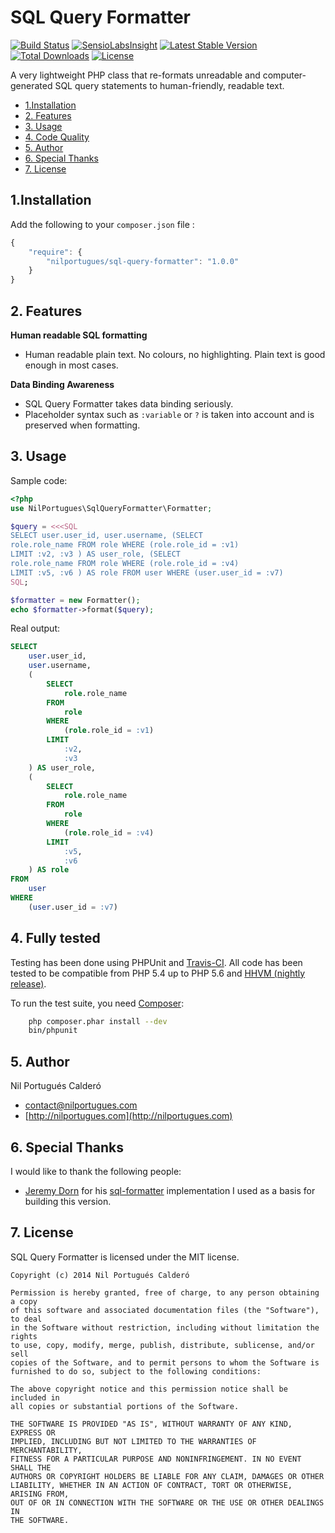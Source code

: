 SQL Query Formatter
=================

[![Build Status](https://travis-ci.org/nilportugues/sql-query-formatter.png)](https://travis-ci.org/nilportugues/sql-query-formatter) [![SensioLabsInsight](https://insight.sensiolabs.com/projects/a57aa8f3-bbe1-43a5-941e-689d8435ab20/mini.png)](https://insight.sensiolabs.com/projects/a57aa8f3-bbe1-43a5-941e-689d8435ab20) [![Latest Stable Version](https://poser.pugx.org/nilportugues/sql-query-formatter/v/stable.svg)](https://packagist.org/packages/nilportugues/sql-query-formatter) [![Total Downloads](https://poser.pugx.org/nilportugues/sql-query-formatter/downloads.svg)](https://packagist.org/packages/nilportugues/sql-query-formatter) [![License](https://poser.pugx.org/nilportugues/sql-query-formatter/license.svg)](https://packagist.org/packages/nilportugues/sql-query-formatter) 


A very lightweight PHP class that re-formats unreadable and computer-generated SQL query statements to human-friendly, readable text.

* [1.Installation](#block1)
* [2. Features](#block2)
* [3. Usage](#block3)
* [4. Code Quality](#block5)
* [5. Author](#block6)
* [6. Special Thanks](#block6)
* [7. License](#block7)

<a name="block1"></a>
## 1.Installation
Add the following to your `composer.json` file :

```js
{
    "require": {
        "nilportugues/sql-query-formatter": "1.0.0"
    }
}
```


<a name="block2"></a>
## 2. Features

**Human readable SQL formatting**

- Human readable plain text. No colours, no highlighting. Plain text is good enough in most cases.

**Data Binding Awareness**

- SQL Query Formatter takes data binding seriously.
- Placeholder syntax such as `:variable` or `?` is taken into account and is preserved when formatting.


<a name="block3"></a>
## 3. Usage

Sample code:
```php
<?php
use NilPortugues\SqlQueryFormatter\Formatter;

$query = <<<SQL
SELECT user.user_id, user.username, (SELECT 
role.role_name FROM role WHERE (role.role_id = :v1) 
LIMIT :v2, :v3 ) AS user_role, (SELECT 
role.role_name FROM role WHERE (role.role_id = :v4)
LIMIT :v5, :v6 ) AS role FROM user WHERE (user.user_id = :v7)
SQL;

$formatter = new Formatter();
echo $formatter->format($query);
```

Real output:
```sql
SELECT
    user.user_id,
    user.username,
    (
        SELECT
            role.role_name
        FROM
            role
        WHERE
            (role.role_id = :v1)
        LIMIT
            :v2,
            :v3
    ) AS user_role,
    (
        SELECT
            role.role_name
        FROM
            role
        WHERE
            (role.role_id = :v4)
        LIMIT
            :v5,
            :v6
    ) AS role
FROM
    user
WHERE
    (user.user_id = :v7)

```

<a name="block4"></a>
## 4. Fully tested
Testing has been done using PHPUnit and [Travis-CI](https://travis-ci.org). All code has been tested to be compatible from PHP 5.4 up to PHP 5.6 and [HHVM (nightly release)](http://hhvm.com/).

To run the test suite, you need [Composer](http://getcomposer.org):

```bash
    php composer.phar install --dev
    bin/phpunit
```


<a name="block5"></a>
## 5. Author
Nil Portugués Calderó

 - <contact@nilportugues.com>
 - [http://nilportugues.com](http://nilportugues.com)


<a name="block6"></a>
## 6. Special Thanks
I would like to thank the following people:

- [Jeremy Dorn](mailto:jeremy@jeremydorn.com) for his [sql-formatter](https://github.com/jdorn/sql-formatter) implementation I used as a basis for building this version.


<a name="block7"></a>
## 7. License
SQL Query Formatter is licensed under the MIT license.

```
Copyright (c) 2014 Nil Portugués Calderó

Permission is hereby granted, free of charge, to any person obtaining a copy
of this software and associated documentation files (the "Software"), to deal
in the Software without restriction, including without limitation the rights
to use, copy, modify, merge, publish, distribute, sublicense, and/or sell
copies of the Software, and to permit persons to whom the Software is
furnished to do so, subject to the following conditions:

The above copyright notice and this permission notice shall be included in
all copies or substantial portions of the Software.

THE SOFTWARE IS PROVIDED "AS IS", WITHOUT WARRANTY OF ANY KIND, EXPRESS OR
IMPLIED, INCLUDING BUT NOT LIMITED TO THE WARRANTIES OF MERCHANTABILITY,
FITNESS FOR A PARTICULAR PURPOSE AND NONINFRINGEMENT. IN NO EVENT SHALL THE
AUTHORS OR COPYRIGHT HOLDERS BE LIABLE FOR ANY CLAIM, DAMAGES OR OTHER
LIABILITY, WHETHER IN AN ACTION OF CONTRACT, TORT OR OTHERWISE, ARISING FROM,
OUT OF OR IN CONNECTION WITH THE SOFTWARE OR THE USE OR OTHER DEALINGS IN
THE SOFTWARE.
```
